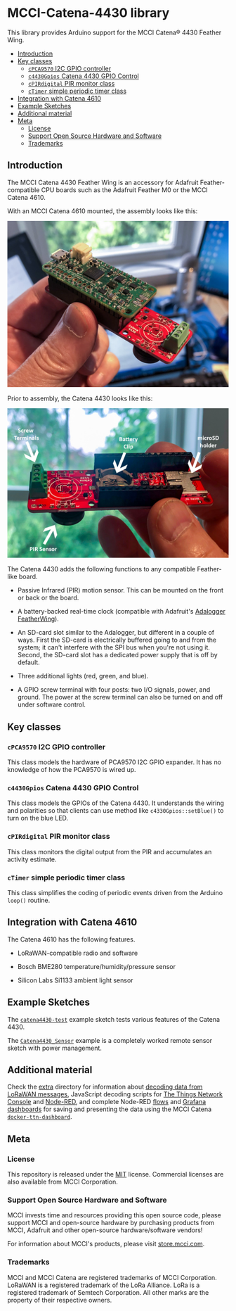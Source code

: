 # MCCI-Catena-4430 library

This library provides Arduino support for the MCCI Catena&reg; 4430 Feather Wing.

<!-- markdownlint-disable MD033 -->
<!-- markdownlint-capture -->
<!-- markdownlint-disable -->
<!-- TOC depthFrom:2 updateOnSave:true -->

- [Introduction](#introduction)
- [Key classes](#key-classes)
	- [`cPCA9570` I2C GPIO controller](#cpca9570-i2c-gpio-controller)
	- [`c4430Gpios` Catena 4430 GPIO Control](#c4430gpios-catena-4430-gpio-control)
	- [`cPIRdigital` PIR monitor class](#cpirdigital-pir-monitor-class)
	- [`cTimer` simple periodic timer class](#ctimer-simple-periodic-timer-class)
- [Integration with Catena 4610](#integration-with-catena-4610)
- [Example Sketches](#example-sketches)
- [Additional material](#additional-material)
- [Meta](#meta)
	- [License](#license)
	- [Support Open Source Hardware and Software](#support-open-source-hardware-and-software)
	- [Trademarks](#trademarks)

<!-- /TOC -->
<!-- markdownlint-restore -->
<!-- Due to a bug in Markdown TOC, the table is formatted incorrectly if tab indentation is set other than 4. Due to another bug, this comment must be *after* the TOC entry. -->

## Introduction

The MCCI Catena 4430 Feather Wing is an accessory for Adafruit Feather-compatible CPU boards such as the Adafruit Feather M0 or the MCCI Catena 4610.

With an MCCI Catena 4610 mounted, the assembly looks like this:

![Picture of Catena 4430](assets/Catean4430-with-main-Catena.jpg)

Prior to assembly, the Catena 4430 looks like this:

![Picture of Catena 4430 without Feather](assets/AnnotatedCatena4430.-1278x864.jpg)

The Catena 4430 adds the following functions to any compatible Feather-like board.

- Passive Infrared (PIR) motion sensor. This can be mounted on the front or back or the board.

- A battery-backed real-time clock (compatible with Adafruit's [Adalogger FeatherWing](https://www.adafruit.com/product/2922)).

- An SD-card slot similar to the Adalogger, but different in a couple of ways. First the SD-card is electrically buffered going to and from the system; it can't interfere with the SPI bus when you're not using it. Second, the SD-card slot has a dedicated power supply that is off by default.

- Three additional lights (red, green, and blue).

- A GPIO screw terminal with four posts: two I/O signals, power, and ground. The power at the screw terminal can also be turned on and off under software control.

## Key classes

### `cPCA9570` I2C GPIO controller

This class models the hardware of PCA9570 I2C GPIO expander. It has no knowledge of how the PCA9570 is wired up.

### `c4430Gpios` Catena 4430 GPIO Control

This class models the GPIOs of the Catena 4430. It understands the wiring and polarities so that clients can use method like `c4330Gpios::setBlue()` to turn on the blue LED.

### `cPIRdigital` PIR monitor class

This class monitors the digital output from the PIR and accumulates an activity estimate.

### `cTimer` simple periodic timer class

This class simplifies the coding of periodic events driven from the Arduino `loop()` routine.

## Integration with Catena 4610

The Catena 4610 has the following features.

- LoRaWAN-compatible radio and software

- Bosch BME280 temperature/humidity/pressure sensor

- Silicon Labs Si1133 ambient light sensor

## Example Sketches

The [`catena4430-test`](examples/catena4430-test/catena4430-test.ino) example sketch tests various features of the Catena 4430.

The [`Catena4430_Sensor`](examples/Catena4430_Sensor/Catena4430_Sensor.ino) example is a completely worked remote sensor sketch with power management.

## Additional material

Check the [extra](./extra) directory for information about [decoding data from LoRaWAN messages](./extra/catena-message-port1-format-21.md), JavaScript decoding scripts for [The Things Network Console](extra/catena-message-port1-format-21-decoder-ttn.js) and [Node-RED](extra/catena-message-port1-format-21-decoder-node-red.js), and complete Node-RED [flows](extra/wakefield-nodered-flow.json) and [Grafana dashboards](extra/washington-university-catena4430-grafana.json) for saving and presenting the data using the MCCI Catena [`docker-ttn-dashboard`](https://github.com/mcci-catena/docker-ttn-dashboard).

## Meta

### License

This repository is released under the [MIT](./LICENSE) license. Commercial licenses are also available from MCCI Corporation.

### Support Open Source Hardware and Software

MCCI invests time and resources providing this open source code, please support MCCI and open-source hardware by purchasing products from MCCI, Adafruit and other open-source hardware/software vendors!

For information about MCCI's products, please visit [store.mcci.com](https://store.mcci.com/).

### Trademarks

MCCI and MCCI Catena are registered trademarks of MCCI Corporation. LoRaWAN is a registered trademark of the LoRa Alliance. LoRa is a registered trademark of Semtech Corporation. All other marks are the property of their respective owners.
